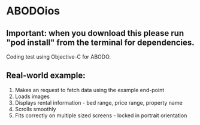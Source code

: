 # ABODOios

## Important: when you download this please run "pod install" from the terminal for dependencies.

Coding test using Objective-C for ABODO.

## Real-world example:
1. Makes an request to fetch data using the example end-point
2. Loads images
3. Displays rental information - bed range, price range, property name
4. Scrolls smoothly
5. Fits correctly on multiple sized screens - locked in portrait orientation 
